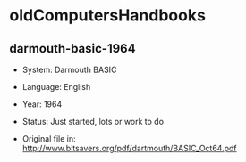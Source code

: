 # oldComputersHandbooks

## darmouth-basic-1964

* System: Darmouth BASIC

* Language: English

* Year: 1964

* Status: Just started, lots or work to do

* Original file in: http://www.bitsavers.org/pdf/dartmouth/BASIC_Oct64.pdf
